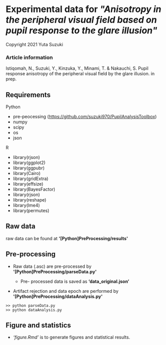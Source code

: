 # Experimental data for *"Anisotropy in the peripheral visual field based on pupil response to the glare illusion"*
Copyright 2021 Yuta Suzuki

### Article information
Istiqomah, N., Suzuki, Y., Kinzuka, Y., Minami, T. & Nakauchi, S. Pupil response anisotropy of the peripheral visual field by the glare illusion. in prep.

## Requirements
Python
- pre-peocessing (https://github.com/suzuki970/PupilAnalysisToolbox)
- numpy
- scipy
- os
- json

R
- library(rjson)
- library(ggplot2)
- library(ggpubr)
- library(Cairo)
- library(gridExtra)
- library(effsize)
- library(BayesFactor)
- library(rjson)
- library(reshape)
- library(lme4)
- library(permutes)

## Raw data
raw data can be found at **'[Python]PreProcessing/results'**

## Pre-processing
- Raw data (.asc) are pre-processed by **'[Python]PreProcessing/parseData.py'**

	- Pre- processed data is saved as **‘data_original.json’**

- Artifact rejection and data epoch are performed by **'[Python]PreProcessing/dataAnalysis.py'**

```
>> python parseData.py	
>> python dataAnalysis.py
```


## Figure and statistics
- *‘figure.Rmd’* is to generate figures and statistical results.
